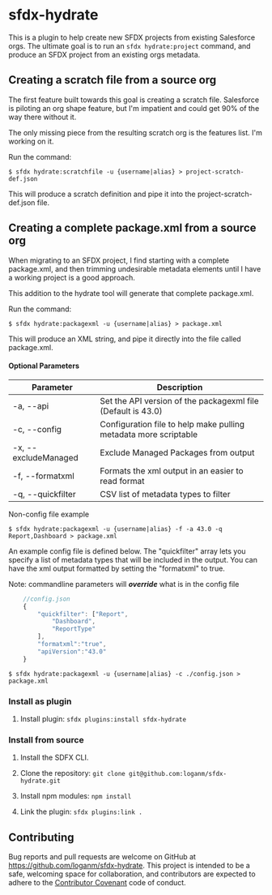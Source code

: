 # sfdx-hydrate

This is a plugin to help create new SFDX projects from existing Salesforce orgs. The ultimate goal is to run an `sfdx hydrate:project` command, and produce an SFDX project from an existing orgs metadata.

## Creating a scratch file from a source org

The first feature built towards this goal is creating a scratch file. Salesforce is piloting an org shape feature, but I'm impatient and could get 90% of the way there without it.

The only missing piece from the resulting scratch org is the features list. I'm working on it.

Run the command:

```
$ sfdx hydrate:scratchfile -u {username|alias} > project-scratch-def.json
```

This will produce a scratch definition and pipe it into the project-scratch-def.json file.

## Creating a complete package.xml from a source org

When migrating to an SFDX project, I find starting with a complete package.xml, and then trimming undesirable metadata elements until I have a working project is a good approach.

This addition to the hydrate tool will generate that complete package.xml.

Run the command:

```
$ sfdx hydrate:packagexml -u {username|alias} > package.xml
```

This will produce an XML string, and pipe it directly into the file called package.xml.

#### Optional Parameters
|Parameter|Description|
|---|---|
|-a, --api|Set the API version of the packagexml file (Default is 43.0)|
|-c, --config|Configuration file to help make pulling metadata more scriptable|
|-x, --excludeManaged|Exclude Managed Packages from output|
|-f, --formatxml| Formats the xml output in an easier to read format
|-q, --quickfilter| CSV list of metadata types to filter

Non-config file example
```
$ sfdx hydrate:packagexml -u {username|alias} -f -a 43.0 -q Report,Dashboard > package.xml
```

An example config file is defined below. The "quickfilter" array lets you specify a list of metadata types that will be included in the output. You can have the xml output formatted by setting the "formatxml" to true.

Note: commandline parameters will **_override_** what is in the config file
```javascript
    //config.json
    {
        "quickfilter": ["Report",
            "Dashboard",
            "ReportType"
        ],
        "formatxml":"true",
        "apiVersion":"43.0"
    }

```

```
$ sfdx hydrate:packagexml -u {username|alias} -c ./config.json > package.xml
```

### Install as plugin

1. Install plugin: `sfdx plugins:install sfdx-hydrate`

### Install from source

1. Install the SDFX CLI.

2. Clone the repository: `git clone git@github.com:loganm/sfdx-hydrate.git`

3. Install npm modules: `npm install`

4. Link the plugin: `sfdx plugins:link .`

## Contributing

Bug reports and pull requests are welcome on GitHub at https://github.com/loganm/sfdx-hydrate. This project is intended to be a safe, welcoming space for collaboration, and contributors are expected to adhere to the [Contributor Covenant](http://contributor-covenant.org) code of conduct.



